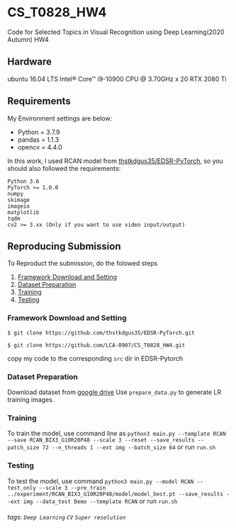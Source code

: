 # CS_T0828_HW4
Code for Selected Topics in Visual Recognition
using Deep Learning(2020 Autumn) HW4

## Hardware
ubuntu 16.04 LTS
Intel® Core™ i9-10900 CPU @ 3.70GHz x 20
RTX 2080 Ti

## Requirements
My Environment settings are below:
* Python = 3.7.9
* pandas = 1.1.3
* opencv = 4.4.0

In this work, I used RCAN model from [thstkdgus35/EDSR-PyTorch](https://github.com/thstkdgus35/EDSR-PyTorch), so you should also followed the requirements:
```
Python 3.6
PyTorch >= 1.0.0
numpy
skimage
imageio
matplotlib
tqdm
cv2 >= 3.xx (Only if you want to use video input/output)
```
## Reproducing Submission
To Reproduct the submission, do the folowed steps
1. [Framework Download and Setting](#Framework-Download-and-Setting)
2. [Dataset Preparation](#Dataset-Preparation)
3. [Training](#Training)
4. [Testing](#Testing)

### Framework Download and Setting

```
$ git clone https://github.com/thstkdgus35/EDSR-PyTorch.git
```
```
$ git clone https://github.com/LCA-0907/CS_T0828_HW4.git
```

copy my code to the corresponding `src` dir in EDSR-Pytorch
### Dataset Preparation
Download dataset from [google drive](https://drive.google.com/drive/u/0/folders/1H-sIY7zj42Fex1ZjxxSC3PV1pK4Mij6x)
Use `prepare_data.py` to generate LR training images.

### Training
To train the model, use command line as
`
python3 main.py --template RCAN --save RCAN_BIX3_G10R20P48 --scale 3 --reset --save_results --patch_size 72 --n_threads 1 --ext img --batch_size 64
`
or run `run.sh`

### Testing
To test the model, use command
`python3 main.py --model RCAN --test_only --scale 3 --pre_train ../experiment/RCAN_BIX3_G10R20P48/model/model_best.pt --save_results --ext img --data_test Demo --template RCAN`
or run `run.sh`

###### tags: `Deep Learning` `CV` `Super resolution`
